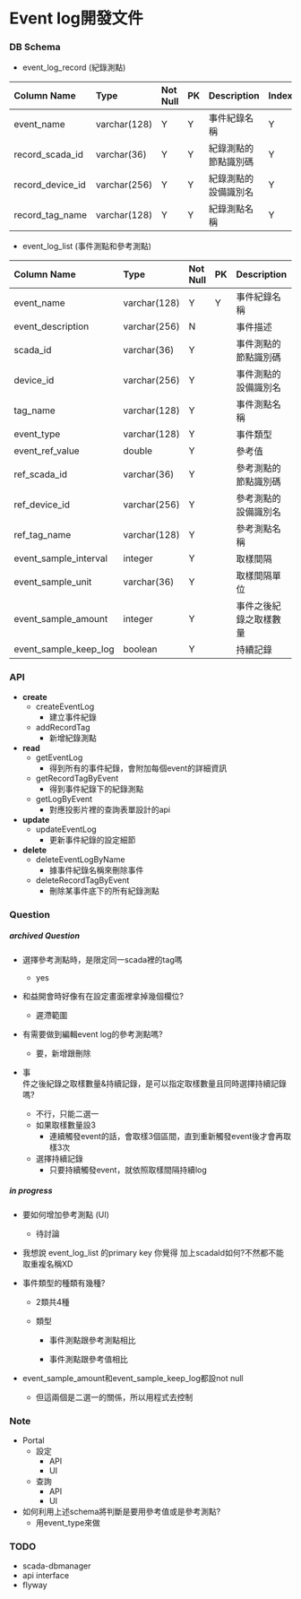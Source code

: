 # Event log開發文件

### DB Schema

* event\_log\_record \(紀錄測點\)

| Column Name | Type | Not Null | PK | Description | Index |
| :--- | :--- | :--- | :--- | :--- | :--- |
| event\_name | varchar\(128\) | Y | Y | 事件紀錄名稱 | Y |
| record\_scada\_id | varchar\(36\) | Y | Y | 紀錄測點的節點識別碼 | Y |
| record\_device\_id | varchar\(256\) | Y | Y | 紀錄測點的設備識別名 | Y |
| record\_tag\_name | varchar\(128\) | Y | Y | 紀錄測點名稱 | Y |

* event\_log\_list \(事件測點和參考測點\)

| Column Name | Type | Not Null | PK | Description | Index |
| :--- | :--- | :--- | :--- | :--- | :--- |
| event\_name | varchar\(128\) | Y | Y | 事件紀錄名稱 | Y |
| event\_description | varchar\(256\) | N |  | 事件描述 |  |
| scada\_id | varchar\(36\) | Y |  | 事件測點的節點識別碼 |  |
| device\_id | varchar\(256\) | Y |  | 事件測點的設備識別名 |  |
| tag\_name | varchar\(128\) | Y |  | 事件測點名稱 |  |
| event\_type | varchar\(128\) | Y |  | 事件類型 |  |
| event\_ref\_value | double | Y |  | 參考值 |  |
| ref\_scada\_id | varchar\(36\) | Y |  | 參考測點的節點識別碼 |  |
| ref\_device\_id | varchar\(256\) | Y |  | 參考測點的設備識別名 |  |
| ref\_tag\_name | varchar\(128\) | Y |  | 參考測點名稱 |  |
| event\_sample\_interval | integer | Y |  | 取樣間隔 |  |
| event\_sample\_unit | varchar\(36\) | Y |  | 取樣間隔單位 |  |
| event\_sample\_amount | integer | Y |  | 事件之後紀錄之取樣數量 |  |
| event\_sample\_keep\_log | boolean | Y |  | 持續記錄 |  |

### API

* **create**
  * createEventLog
    * 建立事件紀錄
  * addRecordTag
    * 新增紀錄測點
* **read**
  * getEventLog
    * 得到所有的事件紀錄，會附加每個event的詳細資訊
  * getRecordTagByEvent
    * 得到事件紀錄下的紀錄測點
  * getLogByEvent
    * 對應投影片裡的查詢表單設計的api
* **update**
  * updateEventLog
    * 更新事件紀錄的設定細節
* **delete**
  * deleteEventLogByName
    * 據事件紀錄名稱來刪除事件
  * deleteRecordTagByEvent
    * 刪除某事件底下的所有紀錄測點

### Question

##### archived Question

* 選擇參考測點時，是限定同一scada裡的tag嗎

  * yes

* 和益開會時好像有在設定畫面裡拿掉幾個欄位?

  * 遲滯範圍

* 有需要做到編輯event log的參考測點嗎?

  * 要，新增跟刪除

* 事  
  件之後紀錄之取樣數量&持續記錄，是可以指定取樣數量且同時選擇持續記錄嗎?

  * 不行，只能二選一
  * 如果取樣數量設3
    * 連續觸發event的話，會取樣3個區間，直到重新觸發event後才會再取樣3次
  * 選擇持續記錄
    * 只要持續觸發event，就依照取樣間隔持續log

##### in progress

* 要如何增加參考測點 \(UI\)

  * 待討論

* 我想說 event\_log\_list 的primary key 你覺得 加上scadaId如何?不然都不能取重複名稱XD

* 事件類型的種類有幾種?

  * 2類共4種

  * 類型

    * 事件測點跟參考測點相比

    * 事件測點跟參考值相比

* event\_sample\_amount和event\_sample\_keep\_log都設not null

  * 但這兩個是二選一的關係，所以用程式去控制

### Note

* Portal
  * 設定
    * API
    * UI
  * 查詢
    * API
    * UI
* 如何利用上述schema將判斷是要用參考值或是參考測點?
  * 用event\_type來做

### TODO

* scada-dbmanager
* api interface
* flyway

### 



